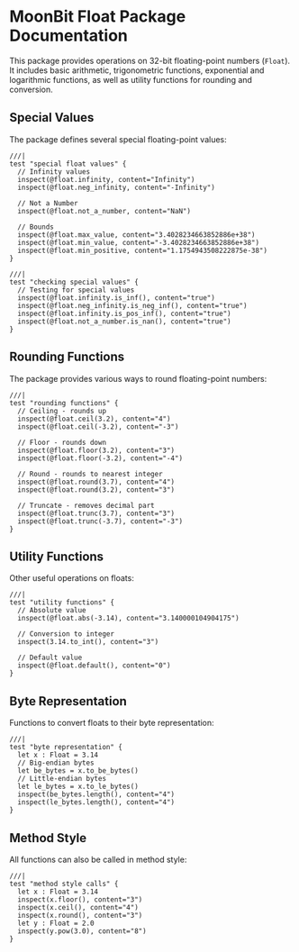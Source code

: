 # MoonBit Float Package Documentation

This package provides operations on 32-bit floating-point numbers (`Float`). It includes basic arithmetic, trigonometric functions, exponential and logarithmic functions, as well as utility functions for rounding and conversion.

## Special Values

The package defines several special floating-point values:

```moonbit
///|
test "special float values" {
  // Infinity values
  inspect(@float.infinity, content="Infinity")
  inspect(@float.neg_infinity, content="-Infinity")

  // Not a Number
  inspect(@float.not_a_number, content="NaN")

  // Bounds
  inspect(@float.max_value, content="3.4028234663852886e+38")
  inspect(@float.min_value, content="-3.4028234663852886e+38")
  inspect(@float.min_positive, content="1.1754943508222875e-38")
}

///|
test "checking special values" {
  // Testing for special values
  inspect(@float.infinity.is_inf(), content="true")
  inspect(@float.neg_infinity.is_neg_inf(), content="true")
  inspect(@float.infinity.is_pos_inf(), content="true")
  inspect(@float.not_a_number.is_nan(), content="true")
}
```

## Rounding Functions

The package provides various ways to round floating-point numbers:

```moonbit
///|
test "rounding functions" {
  // Ceiling - rounds up
  inspect(@float.ceil(3.2), content="4")
  inspect(@float.ceil(-3.2), content="-3")

  // Floor - rounds down
  inspect(@float.floor(3.2), content="3")
  inspect(@float.floor(-3.2), content="-4")

  // Round - rounds to nearest integer
  inspect(@float.round(3.7), content="4")
  inspect(@float.round(3.2), content="3")

  // Truncate - removes decimal part
  inspect(@float.trunc(3.7), content="3")
  inspect(@float.trunc(-3.7), content="-3")
}
```

## Utility Functions

Other useful operations on floats:

```moonbit
///|
test "utility functions" {
  // Absolute value
  inspect(@float.abs(-3.14), content="3.140000104904175")

  // Conversion to integer
  inspect(3.14.to_int(), content="3")

  // Default value
  inspect(@float.default(), content="0")
}
```

## Byte Representation

Functions to convert floats to their byte representation:

```moonbit
///|
test "byte representation" {
  let x : Float = 3.14
  // Big-endian bytes
  let be_bytes = x.to_be_bytes()
  // Little-endian bytes
  let le_bytes = x.to_le_bytes()
  inspect(be_bytes.length(), content="4")
  inspect(le_bytes.length(), content="4")
}
```

## Method Style

All functions can also be called in method style:

```moonbit
///|
test "method style calls" {
  let x : Float = 3.14
  inspect(x.floor(), content="3")
  inspect(x.ceil(), content="4")
  inspect(x.round(), content="3")
  let y : Float = 2.0
  inspect(y.pow(3.0), content="8")
}
```

